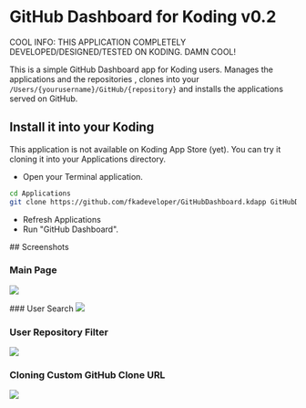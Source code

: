 # GitHub Dashboard for Koding v0.2

COOL INFO: THIS APPLICATION COMPLETELY DEVELOPED/DESIGNED/TESTED ON KODING. DAMN COOL!

This is a simple GitHub Dashboard app for Koding users. Manages the applications and the repositories
, clones into your `/Users/{yourusername}/GitHub/{repository}` and installs the applications served
on GitHub.

## Install it into your Koding

This application is not available on Koding App Store (yet). You can try it cloning it into your Applications
directory.

- Open your Terminal application.

```bash
cd Applications
git clone https://github.com/fkadeveloper/GitHubDashboard.kdapp GitHubDashboard.kdapp
```
- Refresh Applications
- Run "GitHub Dashboard".


## Screenshots

### Main Page
![](https://raw.github.com/fka/GitHubDashboard.kdapp/master/resources/screenshots/github1.png)

### User Search
![](https://raw.github.com/fka/GitHubDashboard.kdapp/master/resources/screenshots/github2.png)

### User Repository Filter
![](https://raw.github.com/fka/GitHubDashboard.kdapp/master/resources/screenshots/github3.png)

### Cloning Custom GitHub Clone URL
![](https://raw.github.com/fka/GitHubDashboard.kdapp/master/resources/screenshots/github4.png)
